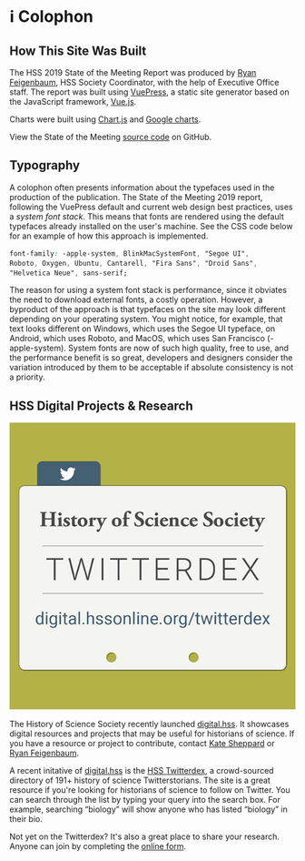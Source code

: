 # ℹ️ Colophon

## How This Site Was Built
The HSS 2019 State of the Meeting Report was produced by [Ryan Feigenbaum](https://ryanfeigenbaum.com), HSS Society Coordinator, with the help of Executive Office staff. The report was built using [VuePress](https://vuepress.vuejs.org/), a static site generator based on the JavaScript framework, [Vue.js](https://vuejs.org/).

Charts were built using [Chart.js](https://www.chartjs.org/) and [Google charts](https://developers.google.com/chart).

View the State of the Meeting [source code](https://github.com/royalfig/State-of-the-Meeting-2019) on GitHub.

## Typography
A colophon often presents information about the typefaces used in the production of the publication. The State of the Meeting 2019 report, following the VuePress default and current web design best practices, uses a *system font stack*. This means that fonts are rendered using the default typefaces already installed on the user&apos;s machine. See the CSS code below for an example of how this approach is implemented.

``` css
font-family: -apple-system, BlinkMacSystemFont, "Segoe UI",
Roboto, Oxygen, Ubuntu, Cantarell, "Fira Sans", "Droid Sans",
"Helvetica Neue", sans-serif;
```

The reason for using a system font stack is performance, since it obviates the need to download external fonts, a costly operation. However, a byproduct of the approach is that typefaces on the site may look different depending on your operating system. You might notice, for example, that text looks different on Windows, which uses the Segoe UI typeface, on Android, which uses Roboto, and MacOS, which uses San Francisco (-apple-system). System fonts are now of such high quality, free to use, and the performance benefit is so great, developers and designers consider the variation introduced by them to be acceptable if absolute consistency is not a priority.

## HSS Digital Projects & Research

<div class="float">
<a href="https://digital.hssonline.org/twitterdex" title="Check out the Twitterdex">
<img src="./twitterdex.jpg" alt="HSS Twitterdex, a crowd-sourced directory of 191+ history of science Twitterstorians">
</a>
</div>

The History of Science Society recently launched [digital.hss](https://digital.hssonline.org). It showcases digital resources and projects that may be useful for historians of science. If you have a resource or project to contribute, contact [Kate Sheppard](mailto:sheppardka@mst.edu?topic=digital.hss) or [Ryan Feigenbaum](mailto:ryan@hssonline.org?topic=digital.hss).

A recent initative of [digital.hss](https://digital.hssonline.org) is the [HSS Twitterdex](https://digital.hssonline.org/twitterdex), a crowd-sourced directory of 191+ history of science Twitterstorians. The site is a great resource if you're looking for historians of science to follow on Twitter. You can search through the list by typing your query into the search box. For example, searching &ldquo;biology&rdquo; will show anyone who has listed &ldquo;biology&rdquo; in their bio.

Not yet on the Twitterdex? It's also a great place to share your research. Anyone can join by completing the [online form](https://hssonline.formstack.com/forms/twitterdex).

<joinTheConvo />

<style scoped lang="stylus">
.float
    max-width: 400px
    margin: 0 auto

@media (min-width: 1000px)
    .float
        max-width: 300px
        float: right
        margin: 1em 0 1em 2em

</style>
